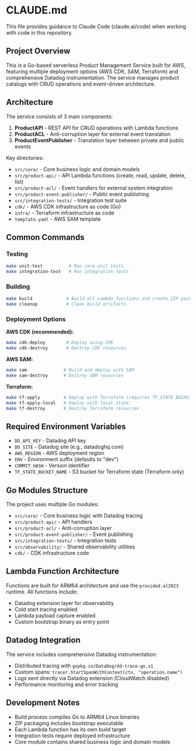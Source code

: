 # CLAUDE.md

This file provides guidance to Claude Code (claude.ai/code) when working with code in this repository.

## Project Overview

This is a Go-based serverless Product Management Service built for AWS, featuring multiple deployment options (AWS CDK, SAM, Terraform) and comprehensive Datadog instrumentation. The service manages product catalogs with CRUD operations and event-driven architecture.

## Architecture

The service consists of 3 main components:
1. **ProductAPI** - REST API for CRUD operations with Lambda functions
2. **ProductACL** - Anti-corruption layer for external event translation
3. **ProductEventPublisher** - Translation layer between private and public events

Key directories:
- `src/core/` - Core business logic and domain models
- `src/product-api/` - API Lambda functions (create, read, update, delete, list)
- `src/product-acl/` - Event handlers for external system integration
- `src/product-event-publisher/` - Public event publishing
- `src/integration-tests/` - Integration test suite
- `cdk/` - AWS CDK infrastructure as code (Go)
- `infra/` - Terraform infrastructure as code
- `template.yaml` - AWS SAM template

## Common Commands

### Testing
```bash
make unit-test          # Run core unit tests
make integration-test   # Run integration tests
```

### Building
```bash
make build             # Build all Lambda functions and create ZIP packages
make cleanup           # Clean build artifacts
```

### Deployment Options

**AWS CDK (recommended):**
```bash
make cdk-deploy        # Deploy using CDK
make cdk-destroy       # Destroy CDK resources
```

**AWS SAM:**
```bash
make sam              # Build and deploy with SAM
make sam-destroy      # Destroy SAM resources
```

**Terraform:**
```bash
make tf-apply         # Deploy with Terraform (requires TF_STATE_BUCKET_NAME)
make tf-apply-local   # Deploy with local state
make tf-destroy       # Destroy Terraform resources
```

## Required Environment Variables

- `DD_API_KEY` - Datadog API key
- `DD_SITE` - Datadog site (e.g., datadoghq.com)
- `AWS_REGION` - AWS deployment region
- `ENV` - Environment suffix (defaults to "dev")
- `COMMIT_HASH` - Version identifier
- `TF_STATE_BUCKET_NAME` - S3 bucket for Terraform state (Terraform only)

## Go Modules Structure

The project uses multiple Go modules:
- `src/core/` - Core business logic with Datadog tracing
- `src/product-api/` - API handlers
- `src/product-acl/` - Anti-corruption layer
- `src/product-event-publisher/` - Event publishing
- `src/integration-tests/` - Integration tests
- `src/observability/` - Shared observability utilities
- `cdk/` - CDK infrastructure code

## Lambda Function Architecture

Functions are built for ARM64 architecture and use the `provided.al2023` runtime. All functions include:
- Datadog extension layer for observability
- Cold start tracing enabled
- Lambda payload capture enabled
- Custom bootstrap binary as entry point

## Datadog Integration

The service includes comprehensive Datadog instrumentation:
- Distributed tracing with `gopkg.in/DataDog/dd-trace-go.v1`
- Custom spans: `tracer.StartSpanWithContext(ctx, "operation.name")`
- Logs sent directly via Datadog extension (CloudWatch disabled)
- Performance monitoring and error tracking

## Development Notes

- Build process compiles Go to ARM64 Linux binaries
- ZIP packaging includes bootstrap executable
- Each Lambda function has its own build target
- Integration tests require deployed infrastructure
- Core module contains shared business logic and domain models